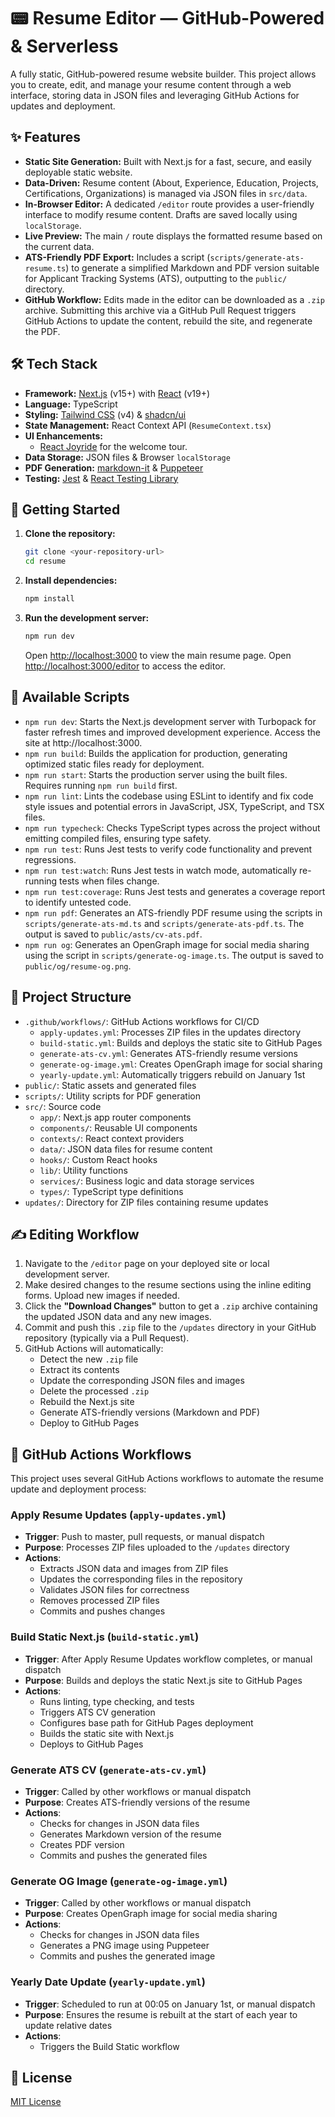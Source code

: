 # 📟 Resume Editor — GitHub-Powered & Serverless

A fully static, GitHub-powered resume website builder. This project allows you to create, edit, and manage your resume content through a web interface, storing data in JSON files and leveraging GitHub Actions for updates and deployment.

## ✨ Features

- **Static Site Generation:** Built with Next.js for a fast, secure, and easily deployable static website.
- **Data-Driven:** Resume content (About, Experience, Education, Projects, Certifications, Organizations) is managed via JSON files in `src/data`.
- **In-Browser Editor:** A dedicated `/editor` route provides a user-friendly interface to modify resume content. Drafts are saved locally using `localStorage`.
- **Live Preview:** The main `/` route displays the formatted resume based on the current data.
- **ATS-Friendly PDF Export:** Includes a script (`scripts/generate-ats-resume.ts`) to generate a simplified Markdown and PDF version suitable for Applicant Tracking Systems (ATS), outputting to the `public/` directory.
- **GitHub Workflow:** Edits made in the editor can be downloaded as a `.zip` archive. Submitting this archive via a GitHub Pull Request triggers GitHub Actions to update the content, rebuild the site, and regenerate the PDF.

## 🛠️ Tech Stack

- **Framework:** [Next.js](https://nextjs.org/) (v15+) with [React](https://reactjs.org/) (v19+)
- **Language:** TypeScript
- **Styling:** [Tailwind CSS](https://tailwindcss.com/) (v4) & [shadcn/ui](https://ui.shadcn.com/)
- **State Management:** React Context API (`ResumeContext.tsx`)
- **UI Enhancements:**
  - [React Joyride](https://docs.react-joyride.com/) for the welcome tour.
- **Data Storage:** JSON files & Browser `localStorage`
- **PDF Generation:** [markdown-it](https://github.com/markdown-it/markdown-it) & [Puppeteer](https://pptr.dev/)
- **Testing:** [Jest](https://jestjs.io/) & [React Testing Library](https://testing-library.com/)

## 🚀 Getting Started

1.  **Clone the repository:**
    ```bash
    git clone <your-repository-url>
    cd resume
    ```
2.  **Install dependencies:**
    ```bash
    npm install
    ```
3.  **Run the development server:**
    ```bash
    npm run dev
    ```
    Open [http://localhost:3000](http://localhost:3000) to view the main resume page.
    Open [http://localhost:3000/editor](http://localhost:3000/editor) to access the editor.

## 📜 Available Scripts

- `npm run dev`: Starts the Next.js development server with Turbopack for faster refresh times and improved development experience. Access the site at http://localhost:3000.
- `npm run build`: Builds the application for production, generating optimized static files ready for deployment.
- `npm run start`: Starts the production server using the built files. Requires running `npm run build` first.
- `npm run lint`: Lints the codebase using ESLint to identify and fix code style issues and potential errors in JavaScript, JSX, TypeScript, and TSX files.
- `npm run typecheck`: Checks TypeScript types across the project without emitting compiled files, ensuring type safety.
- `npm run test`: Runs Jest tests to verify code functionality and prevent regressions.
- `npm run test:watch`: Runs Jest tests in watch mode, automatically re-running tests when files change.
- `npm run test:coverage`: Runs Jest tests and generates a coverage report to identify untested code.
- `npm run pdf`: Generates an ATS-friendly PDF resume using the scripts in `scripts/generate-ats-md.ts` and `scripts/generate-ats-pdf.ts`. The output is saved to `public/asts/cv-ats.pdf`.
- `npm run og`: Generates an OpenGraph image for social media sharing using the script in `scripts/generate-og-image.ts`. The output is saved to `public/og/resume-og.png`.

## 📁 Project Structure

- `.github/workflows/`: GitHub Actions workflows for CI/CD
  - `apply-updates.yml`: Processes ZIP files in the updates directory
  - `build-static.yml`: Builds and deploys the static site to GitHub Pages
  - `generate-ats-cv.yml`: Generates ATS-friendly resume versions
  - `generate-og-image.yml`: Creates OpenGraph image for social sharing
  - `yearly-update.yml`: Automatically triggers rebuild on January 1st
- `public/`: Static assets and generated files
- `scripts/`: Utility scripts for PDF generation
- `src/`: Source code
  - `app/`: Next.js app router components
  - `components/`: Reusable UI components
  - `contexts/`: React context providers
  - `data/`: JSON data files for resume content
  - `hooks/`: Custom React hooks
  - `lib/`: Utility functions
  - `services/`: Business logic and data storage services
  - `types/`: TypeScript type definitions
- `updates/`: Directory for ZIP files containing resume updates

## ✍️ Editing Workflow

1.  Navigate to the `/editor` page on your deployed site or local development server.
2.  Make desired changes to the resume sections using the inline editing forms. Upload new images if needed.
3.  Click the **"Download Changes"** button to get a `.zip` archive containing the updated JSON data and any new images.
4.  Commit and push this `.zip` file to the `/updates` directory in your GitHub repository (typically via a Pull Request).
5.  GitHub Actions will automatically:
    - Detect the new `.zip` file
    - Extract its contents
    - Update the corresponding JSON files and images
    - Delete the processed `.zip`
    - Rebuild the Next.js site
    - Generate ATS-friendly versions (Markdown and PDF)
    - Deploy to GitHub Pages

## 🤖 GitHub Actions Workflows

This project uses several GitHub Actions workflows to automate the resume update and deployment process:

### Apply Resume Updates (`apply-updates.yml`)

- **Trigger**: Push to master, pull requests, or manual dispatch
- **Purpose**: Processes ZIP files uploaded to the `/updates` directory
- **Actions**:
  - Extracts JSON data and images from ZIP files
  - Updates the corresponding files in the repository
  - Validates JSON files for correctness
  - Removes processed ZIP files
  - Commits and pushes changes

### Build Static Next.js (`build-static.yml`)

- **Trigger**: After Apply Resume Updates workflow completes, or manual dispatch
- **Purpose**: Builds and deploys the static Next.js site to GitHub Pages
- **Actions**:
  - Runs linting, type checking, and tests
  - Triggers ATS CV generation
  - Configures base path for GitHub Pages deployment
  - Builds the static site with Next.js
  - Deploys to GitHub Pages

### Generate ATS CV (`generate-ats-cv.yml`)

- **Trigger**: Called by other workflows or manual dispatch
- **Purpose**: Creates ATS-friendly versions of the resume
- **Actions**:
  - Checks for changes in JSON data files
  - Generates Markdown version of the resume
  - Creates PDF version
  - Commits and pushes the generated files

### Generate OG Image (`generate-og-image.yml`)

- **Trigger**: Called by other workflows or manual dispatch
- **Purpose**: Creates OpenGraph image for social media sharing
- **Actions**:
  - Checks for changes in JSON data files
  - Generates a PNG image using Puppeteer
  - Commits and pushes the generated image

### Yearly Date Update (`yearly-update.yml`)

- **Trigger**: Scheduled to run at 00:05 on January 1st, or manual dispatch
- **Purpose**: Ensures the resume is rebuilt at the start of each year to update relative dates
- **Actions**:
  - Triggers the Build Static workflow

## 📄 License

[MIT License](LICENSE.md)
